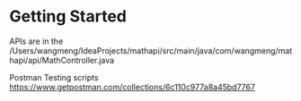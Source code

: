 # Getting Started

APIs are in the /Users/wangmeng/IdeaProjects/mathapi/src/main/java/com/wangmeng/mathapi/api/MathController.java

Postman Testing scripts https://www.getpostman.com/collections/6c110c977a8a45bd7767

